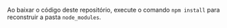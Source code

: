 Ao baixar o código deste repositório, execute o comando `npm install` para reconstruir a pasta `node_modules`.